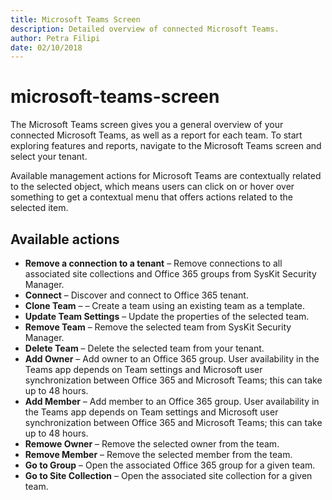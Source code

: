 ```yaml
---
title: Microsoft Teams Screen
description: Detailed overview of connected Microsoft Teams.
author: Petra Filipi
date: 02/10/2018
---
```


# microsoft-teams-screen

The Microsoft Teams screen gives you a general overview of your connected Microsoft Teams, as well as a report for each team. To start exploring features and reports, navigate to the Microsoft Teams screen and select your tenant.

Available management actions for Microsoft Teams are contextually related to the selected object, which means users can click on or hover over something to get a contextual menu that offers actions related to the selected item.

## Available actions

* **Remove a connection to a tenant** – Remove connections to all associated site collections and Office 365 groups from SysKit Security Manager.
* **Connect** – Discover and connect to Office 365 tenant.
* **Clone Team** – – Create a team using an existing team as a template.
* **Update Team Settings** – Update the properties of the selected team.
* **Remove Team** – Remove the selected team from SysKit Security Manager.
* **Delete Team** – Delete the selected team from your tenant.
* **Add Owner** – Add owner to an Office 365 group. User availability in the Teams app depends on Team settings and Microsoft user synchronization between Office 365 and Microsoft Teams; this can take up to 48 hours.
* **Add Member** – Add member to an Office 365 group. User availability in the Teams app depends on Team settings and Microsoft user synchronization between Office 365 and Microsoft Teams; this can take up to 48 hours.
* **Remowe Owner** – Remove the selected owner from the team.
* **Remove Member** – Remove the selected member from the team.
* **Go to Group** – Open the associated Office 365 group for a given team.
* **Go to Site Collection** – Open the associated site collection for a given team.

